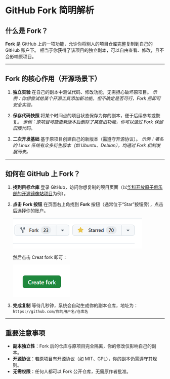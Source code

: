 # GitHub Fork 简明解析

## 什么是 Fork？
**Fork** 是 GitHub 上的一项功能，允许你将别人的项目仓库完整复制到自己的 GitHub 账户下。
  相当于你获得了该项目的独立副本，可以自由查看、修改，且不会影响原项目。

  ---
 
## Fork 的核心作用（开源场景下）
  1. **独立实验**
     在自己的副本中测试代码、修改功能，无需担心破坏原项目。
     *示例：你想尝试给某个开源工具添加新功能，但不确定是否可行，Fork 后即可安全实验。*

  2. **保存代码快照**
     将某个时间点的项目状态保存为你的副本，便于后续参考或恢复。
     *示例：原项目可能更新版本后删除了某些旧功能，你可以通过 Fork 保留旧版代码。*

  3. **二次开发基础**
     基于原项目创建自己的新版本（需遵守开源协议）。
     *示例：著名的 Linux 系统有众多衍生版本（如 Ubuntu、Debian），均通过 Fork 机制发展而来。*

  ---

## 如何在 GitHub 上 Fork？
  1. **找到目标仓库**
     登录 GitHub，访问你想复制的项目页面（以[华科开放原子俱乐部的开源镜像站项目](https://github.com/hust-open-atom-club/hust-mirrors)为例）。

  2. **点击 Fork 按钮**
     在页面右上角找到 **Fork** 按钮（通常位于“Star”按钮旁），点击后选择你的账户。

     ![Fork 按钮位置](../../../assets/forkLocation.png)

     然后点击 Creat fork 即可：

     ![Creat fork](../../../assets/CreatFork.png)

  3. **完成复制**
     等待几秒钟，系统会自动生成你的副本仓库，地址为：
     `https://github.com/你的用户名/仓库名`

  ---

## 重要注意事项
  - **副本独立性**：Fork 后的仓库与原项目完全隔离，你的修改仅影响自己的副本。
  - **开源协议**：若原项目有开源协议（如 MIT、GPL），你的副本仍需遵守其规则。
  - **无需权限**：任何人都可以 Fork 公开仓库，无需原作者批准。